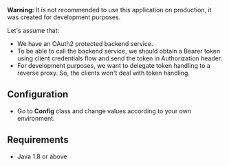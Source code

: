**Warning:** It is not recommended to use this application on production, it was created for development purposes.

Let's assume that:
* We have an OAuth2 protected backend service. 
* To be able to call the backend service, we should obtain a Bearer token using client credentials flow and send the token in Authorization header. 
* For development purposes, we want to delegate token handling to a reverse proxy. So, the clients won't deal with token handling.

## Configuration

* Go to **Config** class and change values according to your own environment.

## Requirements

* Java 1.8 or above
